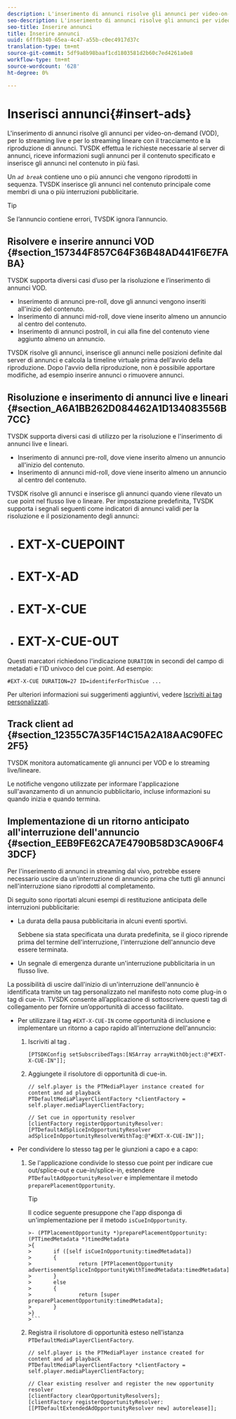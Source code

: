 ```yaml
---
description: L'inserimento di annunci risolve gli annunci per video-on-demand (VOD), per lo streaming live e per lo streaming lineare con il tracciamento e la riproduzione di annunci. TVSDK effettua le richieste necessarie al server di annunci, riceve informazioni sugli annunci per il contenuto specificato e inserisce gli annunci nel contenuto in più fasi.
seo-description: L'inserimento di annunci risolve gli annunci per video-on-demand (VOD), per lo streaming live e per lo streaming lineare con il tracciamento e la riproduzione di annunci. TVSDK effettua le richieste necessarie al server di annunci, riceve informazioni sugli annunci per il contenuto specificato e inserisce gli annunci nel contenuto in più fasi.
seo-title: Inserire annunci
title: Inserire annunci
uuid: 6fffb340-65ea-4c47-a55b-c0ec4917d37c
translation-type: tm+mt
source-git-commit: 5df9a8b98baaf1cd1803581d2b60c7ed4261a0e8
workflow-type: tm+mt
source-wordcount: '628'
ht-degree: 0%

---
```



# Inserisci annunci{#insert-ads}

L&#39;inserimento di annunci risolve gli annunci per video-on-demand (VOD), per lo streaming live e per lo streaming lineare con il tracciamento e la riproduzione di annunci. TVSDK effettua le richieste necessarie al server di annunci, riceve informazioni sugli annunci per il contenuto specificato e inserisce gli annunci nel contenuto in più fasi.

Un *`ad break`* contiene uno o più annunci che vengono riprodotti in sequenza. TVSDK inserisce gli annunci nel contenuto principale come membri di una o più interruzioni pubblicitarie.

>[!TIP]
>
>Se l’annuncio contiene errori, TVSDK ignora l’annuncio.

## Risolvere e inserire annunci VOD {#section_157344F857C64F36B48AD441F6E7FABA}

TVSDK supporta diversi casi d’uso per la risoluzione e l’inserimento di annunci VOD.

* Inserimento di annunci pre-roll, dove gli annunci vengono inseriti all&#39;inizio del contenuto.
* Inserimento di annunci mid-roll, dove viene inserito almeno un annuncio al centro del contenuto.
* Inserimento di annunci postroll, in cui alla fine del contenuto viene aggiunto almeno un annuncio.

TVSDK risolve gli annunci, inserisce gli annunci nelle posizioni definite dal server di annunci e calcola la timeline virtuale prima dell&#39;avvio della riproduzione. Dopo l&#39;avvio della riproduzione, non è possibile apportare modifiche, ad esempio inserire annunci o rimuovere annunci.

## Risoluzione e inserimento di annunci live e lineari {#section_A6A1BB262D084462A1D134083556B7CC}

TVSDK supporta diversi casi di utilizzo per la risoluzione e l&#39;inserimento di annunci live e lineari.

* Inserimento di annunci pre-roll, dove viene inserito almeno un annuncio all&#39;inizio del contenuto.
* Inserimento di annunci mid-roll, dove viene inserito almeno un annuncio al centro del contenuto.

TVSDK risolve gli annunci e inserisce gli annunci quando viene rilevato un cue point nel flusso live o lineare. Per impostazione predefinita, TVSDK supporta i segnali seguenti come indicatori di annunci validi per la risoluzione e il posizionamento degli annunci:

* # EXT-X-CUEPOINT
* # EXT-X-AD
* # EXT-X-CUE
* # EXT-X-CUE-OUT

Questi marcatori richiedono l&#39;indicazione `DURATION` in secondi del campo di metadati e l&#39;ID univoco del cue point. Ad esempio:

```
#EXT-X-CUE DURATION=27 ID=identiferForThisCue ... 
```

Per ulteriori informazioni sui suggerimenti aggiuntivi, vedere [Iscriviti ai tag personalizzati](../ad-insertion/c-psdk-ios-1.4-custom-tags-configure/t-psdk-ios-1.4-custom-tags-subscribe.md).

## Track client ad {#section_12355C7A35F14C15A2A18AAC90FEC2F5}

TVSDK monitora automaticamente gli annunci per VOD e lo streaming live/lineare.

Le notifiche vengono utilizzate per informare l&#39;applicazione sull&#39;avanzamento di un annuncio pubblicitario, incluse informazioni su quando inizia e quando termina.

## Implementazione di un ritorno anticipato all&#39;interruzione dell&#39;annuncio {#section_EEB9FE62CA7E4790B58D3CA906F43DCF}

Per l&#39;inserimento di annunci in streaming dal vivo, potrebbe essere necessario uscire da un&#39;interruzione di annuncio prima che tutti gli annunci nell&#39;interruzione siano riprodotti al completamento.

Di seguito sono riportati alcuni esempi di restituzione anticipata delle interruzioni pubblicitarie:

* La durata della pausa pubblicitaria in alcuni eventi sportivi.

   Sebbene sia stata specificata una durata predefinita, se il gioco riprende prima del termine dell&#39;interruzione, l&#39;interruzione dell&#39;annuncio deve essere terminata.
* Un segnale di emergenza durante un&#39;interruzione pubblicitaria in un flusso live.

La possibilità di uscire dall&#39;inizio di un&#39;interruzione dell&#39;annuncio è identificata tramite un tag personalizzato nel manifesto noto come plug-in o tag di cue-in. TVSDK consente all’applicazione di sottoscrivere questi tag di collegamento per fornire un’opportunità di accesso facilitato.

* Per utilizzare il tag `#EXT-X-CUE-IN` come opportunità di inclusione e implementare un ritorno a capo rapido all&#39;interruzione dell&#39;annuncio:

   1. Iscriviti al tag .

      ```
      [PTSDKConfig setSubscribedTags:[NSArray arrayWithObject:@"#EXT-X-CUE-IN"]];
      ```

   1. Aggiungete il risolutore di opportunità di cue-in.

      ```
      // self.player is the PTMediaPlayer instance created for content and ad playback 
      PTDefaultMediaPlayerClientFactory *clientFactory = self.player.mediaPlayerClientFactory; 
      
      // Set cue in opportunity resolver 
      [clientFactory registerOpportunityResolver:[PTDefaultAdSpliceInOpportunityResolver adSpliceInOpportunityResolverWithTag:@"#EXT-X-CUE-IN"]];
      ```

* Per condividere lo stesso tag per le giunzioni a capo e a capo:

   1. Se l&#39;applicazione condivide lo stesso cue point per indicare cue out/splice-out e cue-in/splice-in, estendere `PTDefaultAdOpportunityResolver` e implementare il metodo `preparePlacementOpportunity`.

      >[!TIP]
      >
      >Il codice seguente presuppone che l&#39;app disponga di un&#39;implementazione per il metodo `isCueInOpportunity`.
      >
      >
      ```
      >- (PTPlacementOpportunity *)preparePlacementOpportunity:(PTTimedMetadata *)timedMetadata 
      >{ 
      >       if ([self isCueInOpportunity:timedMetadata]) 
      >       { 
      >               return [PTPlacementOpportunity advertisementSpliceInOpportunityWithTimedMetadata:timedMetadata]; 
      >       } 
      >       else 
      >       { 
      >               return [super preparePlacementOpportunity:timedMetadata]; 
      >       } 
      >}
      >```

   1. Registra il risolutore di opportunità esteso nell&#39;istanza `PTDefaultMediaPlayerClientFactory`.

      ```
      // self.player is the PTMediaPlayer instance created for content and ad playback 
      PTDefaultMediaPlayerClientFactory *clientFactory = self.player.mediaPlayerClientFactory; 
      
      // Clear existing resolver and register the new opportunity resolver 
      [clientFactory clearOpportunityResolvers]; 
      [clientFactory registerOpportunityResolver:[[PTDefaultExtendedAdOpportunityResolver new] autorelease]];
      ```

